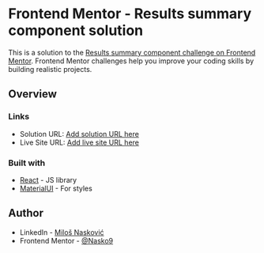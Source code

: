 # Frontend Mentor - Results summary component solution

This is a solution to the [Results summary component challenge on Frontend Mentor](https://www.frontendmentor.io/challenges/results-summary-component-CE_K6s0maV). Frontend Mentor challenges help you improve your coding skills by building realistic projects. 

## Overview

### Links

- Solution URL: [Add solution URL here](https://your-solution-url.com)
- Live Site URL: [Add live site URL here](https://your-live-site-url.com)

### Built with

- [React](https://reactjs.org/) - JS library
- [MaterialUI](https://mui.com/) - For styles

## Author

- LinkedIn - [Miloš Nasković](https://rs.linkedin.com/in/milo%C5%A1-naskovi%C4%87)
- Frontend Mentor - [@Nasko9](https://www.frontendmentor.io/profile/Nasko9)
